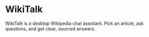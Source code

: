 # WikiTalk
WikiTalk is a desktop Wikipedia chat assistant. Pick an article, ask questions, and get clear, sourced answers.
